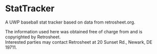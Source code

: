 # StatTracker
A UWP baseball stat tracker based on data from retrosheet.org. 

The information used here was obtained free of charge from and is copyrighted by Retrosheet.  
Interested parties may contact Retrosheet at 20 Sunset Rd., Newark, DE 19711.

